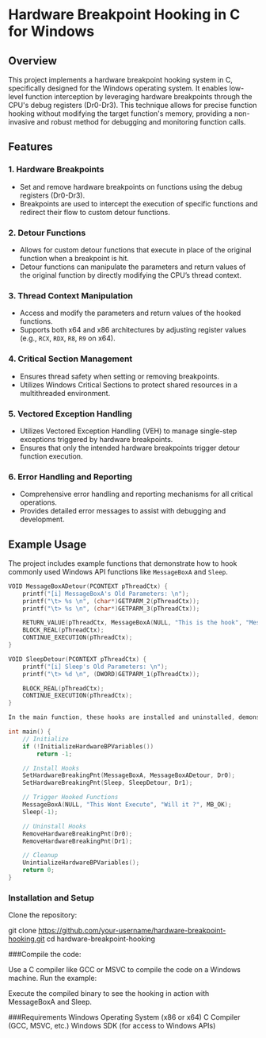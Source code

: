 # Hardware Breakpoint Hooking in C for Windows

## Overview

This project implements a hardware breakpoint hooking system in C, specifically designed for the Windows operating system. It enables low-level function interception by leveraging hardware breakpoints through the CPU's debug registers (Dr0-Dr3). This technique allows for precise function hooking without modifying the target function's memory, providing a non-invasive and robust method for debugging and monitoring function calls.

## Features

### 1. **Hardware Breakpoints**
   - Set and remove hardware breakpoints on functions using the debug registers (Dr0-Dr3).
   - Breakpoints are used to intercept the execution of specific functions and redirect their flow to custom detour functions.

### 2. **Detour Functions**
   - Allows for custom detour functions that execute in place of the original function when a breakpoint is hit.
   - Detour functions can manipulate the parameters and return values of the original function by directly modifying the CPU’s thread context.

### 3. **Thread Context Manipulation**
   - Access and modify the parameters and return values of the hooked functions.
   - Supports both x64 and x86 architectures by adjusting register values (e.g., `RCX`, `RDX`, `R8`, `R9` on x64).

### 4. **Critical Section Management**
   - Ensures thread safety when setting or removing breakpoints.
   - Utilizes Windows Critical Sections to protect shared resources in a multithreaded environment.

### 5. **Vectored Exception Handling**
   - Utilizes Vectored Exception Handling (VEH) to manage single-step exceptions triggered by hardware breakpoints.
   - Ensures that only the intended hardware breakpoints trigger detour function execution.

### 6. **Error Handling and Reporting**
   - Comprehensive error handling and reporting mechanisms for all critical operations.
   - Provides detailed error messages to assist with debugging and development.

## Example Usage

The project includes example functions that demonstrate how to hook commonly used Windows API functions like `MessageBoxA` and `Sleep`.

```c
VOID MessageBoxADetour(PCONTEXT pThreadCtx) {
    printf("[i] MessageBoxA's Old Parameters: \n");
    printf("\t> %s \n", (char*)GETPARM_2(pThreadCtx));
    printf("\t> %s \n", (char*)GETPARM_3(pThreadCtx));

    RETURN_VALUE(pThreadCtx, MessageBoxA(NULL, "This is the hook", "MessageBoxADetour", MB_OK | MB_ICONEXCLAMATION));
    BLOCK_REAL(pThreadCtx);
    CONTINUE_EXECUTION(pThreadCtx);
}

VOID SleepDetour(PCONTEXT pThreadCtx) {
    printf("[i] Sleep's Old Parameters: \n");
    printf("\t> %d \n", (DWORD)GETPARM_1(pThreadCtx));

    BLOCK_REAL(pThreadCtx);
    CONTINUE_EXECUTION(pThreadCtx);
}

In the main function, these hooks are installed and uninstalled, demonstrating their use:

int main() {
    // Initialize 
    if (!InitializeHardwareBPVariables())
        return -1;

    // Install Hooks
    SetHardwareBreakingPnt(MessageBoxA, MessageBoxADetour, Dr0);
    SetHardwareBreakingPnt(Sleep, SleepDetour, Dr1);

    // Trigger Hooked Functions
    MessageBoxA(NULL, "This Wont Execute", "Will it ?", MB_OK);
    Sleep(-1);

    // Uninstall Hooks
    RemoveHardwareBreakingPnt(Dr0);
    RemoveHardwareBreakingPnt(Dr1);

    // Cleanup
    UnintializeHardwareBPVariables();
    return 0;
}

```
### Installation and Setup

Clone the repository:

git clone https://github.com/your-username/hardware-breakpoint-hooking.git
cd hardware-breakpoint-hooking

###Compile the code:

Use a C compiler like GCC or MSVC to compile the code on a Windows machine.
Run the example:

Execute the compiled binary to see the hooking in action with MessageBoxA and Sleep.

###Requirements
Windows Operating System (x86 or x64)
C Compiler (GCC, MSVC, etc.)
Windows SDK (for access to Windows APIs)
